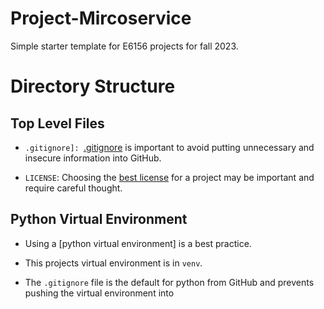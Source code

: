 # Project-Mircoservice



Simple starter template for E6156 projects for fall 2023.

# Directory Structure

## Top Level Files

- ```.gitignore]: ```[.gitignore](https://www.pluralsight.com/guides/how-to-use-gitignore-file) is important to
avoid putting unnecessary and insecure information into GitHub.


- ```LICENSE```: Choosing the 
[best license](https://docs.github.com/en/repositories/managing-your-repositorys-settings-and-features/customizing-your-repository/licensing-a-repository)
for a project may be important and require careful thought.

## Python Virtual Environment

- Using a [python virtual environment] is a best practice.


- This projects virtual environment is in ```venv```.


- The ```.gitignore``` file is the default for python from GitHub and prevents pushing the virtual environment into
